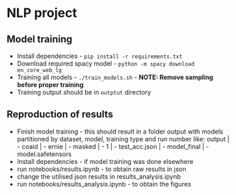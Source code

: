 # NLP project

## Model training
* Install dependencies - `pip install -r requirements.txt`
* Download required spacy model - `python -m spacy download en_core_web_lg`
* Training all models - `./train_models.sh` - **NOTE: Remove sampling before proper training**
* Training output should be in `outptut` directory


## Reproduction of results
* Finish model training - this should result in a folder output with models partitioned by dataset, model, training type and run number like:
    output
    | - coaid
            | - ernie
                | - masked
                        | - 1
                            | - test_acc.json
                            | - model_final
                                    | - model.safetensors
* Install dependencies - if model training was done elsewhere
* run notebooks/results.ipynb - to obtain raw results in json
* change the utilised json results in results_analysis.ipynb
* run notebooks/results_analysis.ipynb - to obtain the figures